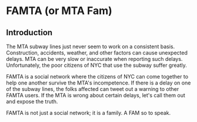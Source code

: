 # FAMTA (or MTA Fam)
## Introduction
The MTA subway lines just never seem to work on a consistent basis.
Construction, accidents, weather, and other factors can cause unexpected delays.
MTA can be very slow or inaccurate when reporting such delays.
Unfortunately, the poor citizens of NYC that use the subway suffer greatly.

FAMTA is a social network where the citizens of NYC can come together to help one another survive the MTA's incompetence.
If there is a delay on one of the subway lines, the folks affected can tweet out a warning to other FAMTA users.
If the MTA is wrong about certain delays, let's call them out and expose the truth.

FAMTA is not just a social network; it is a family. A FAM so to speak.
